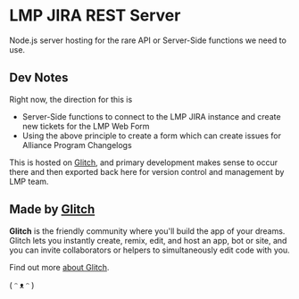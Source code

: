 # LMP JIRA REST Server

Node.js server hosting for the rare API or Server-Side functions we need to use.


## Dev Notes

Right now, the direction for this is

- Server-Side functions to connect to the LMP JIRA instance and create new tickets for the LMP Web Form
- Using the above principle to create a form which can create issues for Alliance Program Changelogs

This is hosted on [Glitch](https://glitch.com/~lmp-rest), and primary development makes sense to occur there and then exported back here for version control and management by LMP team.


## Made by [Glitch](https://glitch.com/)

**Glitch** is the friendly community where you'll build the app of your dreams. Glitch lets you instantly create, remix, edit, and host an app, bot or site, and you can invite collaborators or helpers to simultaneously edit code with you.

Find out more [about Glitch](https://glitch.com/about).

( ᵔ ᴥ ᵔ )
